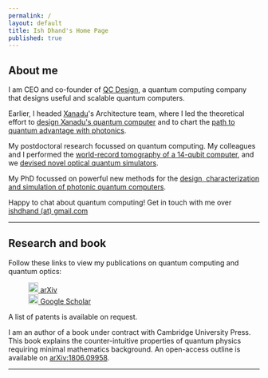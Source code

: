 ```yaml
---
permalink: /
layout: default
title: Ish Dhand's Home Page
published: true
---
```


## About me

I am CEO and co-founder of [QC Design](https://www.qc.design/), a quantum computing company that designs useful and scalable quantum computers.

Earlier, I headed [Xanadu](https://xanadu.ai/)'s Architecture team, where I led the theoretical effort to [design Xanadu's  quantum computer](https://quantum-journal.org/papers/q-2021-02-04-392/) and to chart the [path to quantum advantage with photonics](https://arxiv.org/abs/2102.12474).

My postdoctoral research focussed on quantum computing. My colleagues and I performed the [world-record tomography of a 14-qubit computer](https://www.nature.com/articles/nphys4244), and we [devised novel optical quantum simulators](https://journals.aps.org/prl/abstract/10.1103/PhysRevLett.120.130501). 

My PhD focussed on powerful new methods for the [design, characterization and simulation of photonic quantum computers](https://arxiv.org/abs/1603.07476).

Happy to chat about quantum computing! Get in touch with me over <a href="mailto:ishdhand@gmail.com">ishdhand (at) gmail.com</a>

---

## Research and book

Follow these links to view my publications on quantum computing and quantum optics: 

<p style="margin-left: 40px">
<a href="https://arxiv.org/a/dhand_i_1.html" title="Ish Dhand at ArXiv"><img src="{{site.baseurl}}/img/arxiv.png" alt="Ish Dhand at arXiv" style="width:20px;height:20px;"> arXiv </a><br>
<a href="https://scholar.google.com/citations?user=0mvHAe4AAAAJ" title="Ish Dhand at Google Scholar"><img src="{{site.baseurl}}/img/scholar.png" alt="Ish Dhand at Google Scholar" style="width:20px;height:20px;"> Google Scholar</a><br>
</p>

A list of patents is available on request.

I am an author of a book under contract with Cambridge University Press. This book explains the counter-intuitive properties of quantum physics requiring minimal mathematics background. An open-access outline is available on [arXiv:1806.09958](https://arxiv.org/abs/1806.09958).

---
